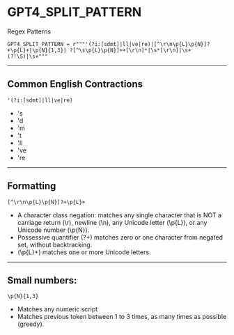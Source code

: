 # GPT4_SPLIT_PATTERN
Regex Patterns

```
GPT4_SPLIT_PATTERN = r"""'(?i:[sdmt]|ll|ve|re)|[^\r\n\p{L}\p{N}]?+\p{L}+|\p{N}{1,3}| ?[^\s\p{L}\p{N}]++[\r\n]*|\s*[\r\n]|\s+(?!\S)|\s+"""
```
---
## Common English Contractions
```
'(?i:[sdmt]|ll|ve|re)
```
* 's
* 'd
* 'm
* 't
* 'll
* 've
* 're
---
## Formatting
```
[^\r\n\p{L}\p{N}]?+\p{L}+
```
* A character class negation: matches any single character that is NOT a carriage return (\r), newline (\n), any Unicode letter (\p{L}), or any Unicode number (\p{N}).
* Possessive quantifier (?+) matches zero or one character from negated set, without backtracking.
* (\p{L}+) matches one or more Unicode letters.
---

## Small numbers:
```
\p{N}{1,3}
```
* Matches any numeric script
* Matches previous token between 1 to 3 times, as many times as possible (greedy).
